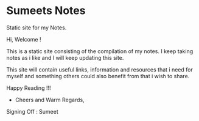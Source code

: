 # Sumeets Notes
Static site for my Notes.

Hi, Welcome !

This is a static site consisting of the compilation of my notes. I keep taking notes as i like and I will keep updating this site. 

This site will contain useful links, information and resources that i need for myself and something others could also benefit from that i wish to share. 

Happy Reading !!!

- Cheers and Warm Regards, 

Signing Off : Sumeet
